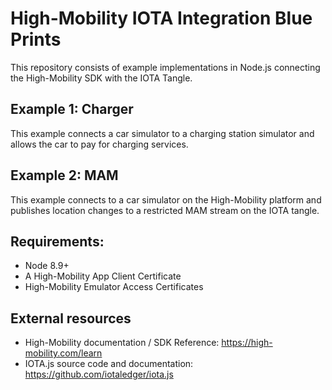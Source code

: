 # High-Mobility IOTA Integration Blue Prints

This repository consists of example implementations in Node.js connecting the High-Mobility SDK with the IOTA Tangle.

## Example 1: Charger

This example connects a car simulator to a charging station simulator and allows the car to pay for charging services.

## Example 2: MAM

This example connects to a car simulator on the High-Mobility platform and publishes location changes to a restricted MAM stream on the IOTA tangle.

## Requirements:

 - Node 8.9+
 - A High-Mobility App Client Certificate
 - High-Mobility Emulator Access Certificates

## External resources

 - High-Mobility documentation / SDK Reference: https://high-mobility.com/learn
 - IOTA.js source code and documentation: https://github.com/iotaledger/iota.js
